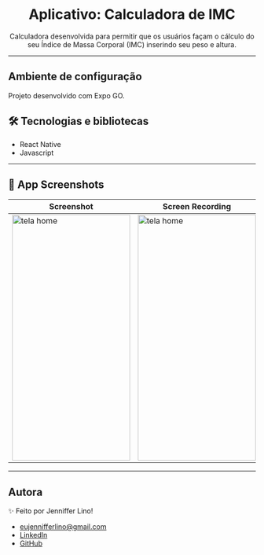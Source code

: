 <h1 align="center">Aplicativo: Calculadora de IMC</h1>
<p align="center">Calculadora desenvolvida para permitir que os usuários façam o cálculo do seu Índice de Massa Corporal (IMC) inserindo seu peso e altura.</p>

---

## Ambiente de configuração
Projeto desenvolvido com Expo GO.

## 🛠 Tecnologias e bibliotecas
* React Native
* Javascript

---

## 📸 App Screenshots

|                                                                   Screenshot                                                                                |                                                                   Screen Recording                                                                          |
|-------------------------------------------------------------------------------------------------------------------------------------------------------------|-------------------------------------------------------------------------------------------------------------------------------------------------------------|
| <img src="https://user-images.githubusercontent.com/111028742/231247246-6e26faad-3c8b-4348-9d10-9960b53273a5.png" alt="tela home" width="240" height="500"> | <img src="https://user-images.githubusercontent.com/111028742/231247271-b3a2d7bf-8b84-4614-97cb-4bb7981507da.gif" alt="tela home" width="240" height="500"> |
 


---

## Autora
✨ Feito por Jenniffer Lino!

* eujennifferlino@gmail.com
* <a href="https://www.linkedin.com/in/jennifferlinoferreira/" target=”_blank”>LinkedIn</a>
* <a href="https://github.com/eujennifferlino" target=”_blank”>GitHub</a>
